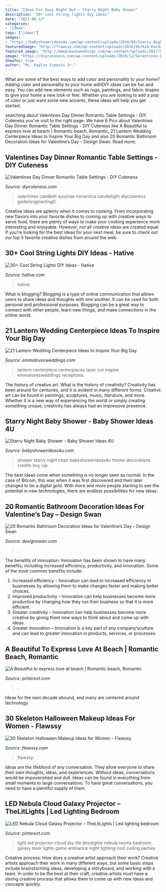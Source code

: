 ```yaml
---
title: "Ideas For Guys Night Out ~ Starry Night Baby Shower"
description: "30+ cool string lights diy ideas"
date: "2023-08-12"
categories:
- "ideas"
tags: ["ideas"]
images:
- "https://babyshowerideas4u.com/wp-content/uploads/2016/09/Starry-Night-Baby-Shower-VIP-Chair.jpg"
featuredImage: "http://flawssy.com/wp-content/uploads/2016/05/Kim-Kardashian-Halloween.jpg"
featured_image: "http://emmalovesweddings.com/wp-content/uploads/2017/08/romantic-laser-cut-lantern-wedding-centerpiece.jpg"
image: "https://diycuteness.com/wp-content/uploads/2019/12/Valentines-Day-Dinner-Romantic-Table-Settings-9.jpg"
ShowToc: true
author: "Ms. Kaylin Simonis Jr."
---
```



What are some of the best ways to add color and personality to your home?
Adding color and personality to your home withDIY ideas can be fun and easy. You can add new elements such as rugs, paintings, and fabric drapes to give your home a new look or feel. Whether you are looking to add a pop of color or just want some new accents, these ideas will help you get started.

	

		
searching about Valentines Day Dinner Romantic Table Settings - DIY Cuteness you've visit to the right page. We have 8 Pics about Valentines Day Dinner Romantic Table Settings - DIY Cuteness like A Beautiful to express love at beach | Romantic beach, Romantic, 21 Lantern Wedding Centerpiece Ideas to Inspire Your Big Day and also 20 Romantic Bathroom Decoration Ideas for Valentine’s Day – Design Swan. Read more:
		
    
## Valentines Day Dinner Romantic Table Settings - DIY Cuteness

<img loading=lazy src="https://diycuteness.com/wp-content/uploads/2019/12/Valentines-Day-Dinner-Romantic-Table-Settings-9.jpg" onerror="this.onerror=null;this.src='https://tse1.mm.bing.net/th?id=OIP.Xn-arz10oaYd3m-oGcJDgwHaNJ&amp;pid=15.1';" alt="Valentines Day Dinner Romantic Table Settings - DIY Cuteness">

_Source: diycuteness.com_

>valentines candlelit surprise romantica candlelight diycuteness gadeningplanting0. 

	

Creative ideas are aplenty when it comes to cooking. From incorporating new flavors into your favorite dishes to coming up with creative ways to serve food, there are plenty of ways to make your cooking experience more interesting and enjoyable. However, not all creative ideas are created equal. If you're looking for the best ideas for your next meal, be sure to check out our top 5 favorite creative dishes from around the web.

    
## 30+ Cool String Lights DIY Ideas - Hative

<img loading=lazy src="http://hative.com/wp-content/uploads/2015/01/string-lights-diy-ideas/32-string-lights-diy-ideas.jpg" onerror="this.onerror=null;this.src='https://tse1.mm.bing.net/th?id=OIP.VyP_jA5wiIkHWWWy4mfmsAHaFr&amp;pid=15.1';" alt="30+ Cool String Lights DIY Ideas - Hative">

_Source: hative.com_

>hative. 

	

What is blogging?
Blogging is a type of online communication that allows users to share ideas and thoughts with one another. It can be used for both personal and professional purposes. Blogging can be a great way to connect with other people, learn new things, and make connections in the online world.

    
## 21 Lantern Wedding Centerpiece Ideas To Inspire Your Big Day

<img loading=lazy src="http://emmalovesweddings.com/wp-content/uploads/2017/08/romantic-laser-cut-lantern-wedding-centerpiece.jpg" onerror="this.onerror=null;this.src='https://tse1.mm.bing.net/th?id=OIP.pLIuEXwdqcu7gY-5hN4oHAHaLW&amp;pid=15.1';" alt="21 Lantern Wedding Centerpiece Ideas to Inspire Your Big Day">

_Source: emmalovesweddings.com_

>lantern centerpiece centerpieces laser cut inspire emmalovesweddings receptions. 

	

The history of creative art: What is the history of creativity?
Creativity has been around for centuries, and it is evident in many different forms. Creative art can be found in paintings, sculptures, music, literature, and more. Whether it is a new way of experiencing the world or simply creating something unique, creativity has always had an impressive presence.

    
## Starry Night Baby Shower - Baby Shower Ideas 4U

<img loading=lazy src="https://babyshowerideas4u.com/wp-content/uploads/2016/09/Starry-Night-Baby-Shower-VIP-Chair.jpg" onerror="this.onerror=null;this.src='https://tse1.mm.bing.net/th?id=OIP.yYQL-fQ6rvio1FWEHlICLQHaJ4&amp;pid=15.1';" alt="Starry Night Baby Shower - Baby Shower Ideas 4U">

_Source: babyshowerideas4u.com_

>shower starry night chair babyshowerideas4u theme decorations credits boy vip. 

	

The best ideas come when something is no longer seen as normal. In the case of Bitcoin, this was when it was first discovered and then later changed to be a digital gold. With more and more people starting to see the potential in new technologies, there are endless possibilities for new ideas.

    
## 20 Romantic Bathroom Decoration Ideas For Valentine’s Day – Design Swan

<img loading=lazy src="https://img.designswan.com/2016/01/romanticBath/11.jpg" onerror="this.onerror=null;this.src='https://tse1.mm.bing.net/th?id=OIP.auRIIQWYMcAfUJoBsGBmygHaLD&amp;pid=15.1';" alt="20 Romantic Bathroom Decoration Ideas for Valentine’s Day – Design Swan">

_Source: designswan.com_

>. 

	

The benefits of innovation:
Innovation has been shown to have many benefits, including increased efficiency, productivity, and innovation. Some of the most common benefits include: 
1. Increased efficiency – Innovation can lead to increased efficiency in businesses by allowing them to make changes faster and making better choices. 
2. Improved productivity – Innovation can help businesses become more productive by changing how they run their business so that it is more efficient. 
3. Greater creativity – Innovation can help businesses become more creative by giving them new ways to think about and come up with ideas. 
4. Greater innovation – Innovation is a key part of any company’sculture and can lead to greater innovation in products, services, or processes.

    
## A Beautiful To Express Love At Beach | Romantic Beach, Romantic

<img loading=lazy src="https://i.pinimg.com/736x/1a/44/a3/1a44a337a02331e9793ebcd89753924b.jpg" onerror="this.onerror=null;this.src='https://tse3.mm.bing.net/th?id=OIP.Tc2O2SBp1gt0S-7EWgbNDQHaMu&amp;pid=15.1';" alt="A Beautiful to express love at beach | Romantic beach, Romantic">

_Source: pinterest.com_

>. 

	

Ideas for the next decade abound, and many are centered around technology.

    
## 30 Skeleton Halloween Makeup Ideas For Women - Flawssy

<img loading=lazy src="http://flawssy.com/wp-content/uploads/2016/05/Kim-Kardashian-Halloween.jpg" onerror="this.onerror=null;this.src='https://tse2.mm.bing.net/th?id=OIP.MWhZxZpaVVV9HPfHMv7idAHaL9&amp;pid=15.1';" alt="30 Skeleton Halloween Makeup Ideas for Women - Flawssy">

_Source: flawssy.com_

>flawssy. 

	

Ideas are the lifeblood of any conversation. They allow everyone to share their own thoughts, ideas, and experiences. Without ideas, conversations would be impoverished and dull. Ideas can be found in everything from small moments to large conversations. To have great conversations, you need to have a plentiful supply of them.

    
## LED Nebula Cloud Galaxy Projector – TheLitLights | Led Lighting Bedroom

<img loading=lazy src="https://i.pinimg.com/736x/8c/99/97/8c99972fa3c92cebe8c70ec52012a6de.jpg" onerror="this.onerror=null;this.src='https://tse1.mm.bing.net/th?id=OIP.w_yY-txtuwdxtU3N5P2K_gHaLH&amp;pid=15.1';" alt="LED Nebula Cloud Galaxy Projector – TheLitLights | Led lighting bedroom">

_Source: pinterest.com_

>light led projector cloud sky lite blisslights nebula rooms bedroom galaxy laser lights game ambiance night lighting cool ceiling parties. 

	

Creative process: How does a creative artist approach their work?
Creative artists approach their work in many different ways, but some basic steps include brainstorming ideas, developing a storyboard, and working with a team. In order to be the best at their craft, creative artists must have a strong creative process that allows them to come up with new ideas and concepts quickly.

